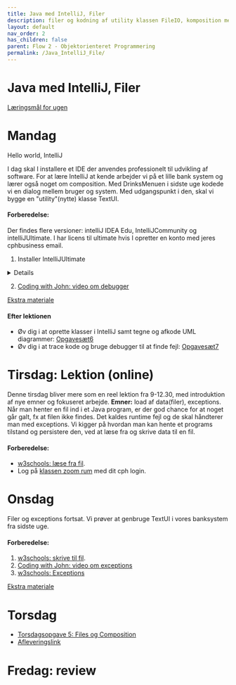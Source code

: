 ```yaml
---
title: Java med IntelliJ, Filer
description: filer og kodning af utility klassen FileIO, komposition med Bank eksempel
layout: default
nav_order: 2
has_children: false
parent: Flow 2 - Objektorienteret Programmering
permalink: /Java_IntelliJ_File/
---
```



# Java med IntelliJ, Filer

[Læringsmål for ugen](./learningobjectives.md)

# Mandag 

Hello world, IntelliJ

I dag skal I installere et IDE der anvendes professionelt til udvikling af software.
For at lære IntelliJ at kende arbejder vi på et lille bank system og lærer også noget om composition.
Med DrinksMenuen i sidste uge kodede vi en dialog mellem bruger og system. Med udgangspunkt i den, skal vi bygge en "utility"(nytte) klasse TextUI.

#### Forberedelse:
 Der findes flere versioner: intelliJ IDEA Edu, IntelliJCommunity og intelliJUltimate. I har licens til ultimate hvis I opretter en konto med jeres cphbusiness email.
1. Installer IntelliJUltimate
<details> 

 - [Anmod om en student licens hos jetBrains](https://www.jetbrains.com/community/education/#students)
Scroll ned og tryk 'Apply Now'. 

   a. Level of Study er Undergraduate. 

   b. Du skal bruge din @cphbusiness.dk email. 

   c. Du skal acceptere Account Agreement, men behøver ikke tilmelde dig nyhedsbrevet


 - Du vil modtage en email med et aktiveringslink 
 [Opret en JetBrains konto](https://account.jetbrains.com/licenses) brug din @cphbusiness.dk mail.
 Download [IntelliJ IDEA Ultimate](https://www.jetbrains.com/idea/download/)
</details> 

2. [Coding with John: video om debugger](https://www.youtube.com/watch?t=1&v=aqcJsKdjjvU)

 [Ekstra materiale](./resources.md)

#### Efter lektionen

- Øv dig i at oprette klasser i IntelliJ samt tegne og afkode UML diagrammer: [Opgavesæt6](https://github.com/Dat1Cphbusiness/Mandagsopgaver/blob/main/6.md)
- Øv dig i at trace kode og bruge debugger til at finde fejl: [Opgavesæt7](https://github.com/Dat1Cphbusiness/Mandagsopgaver/blob/main/7.md)

# Tirsdag: Lektion (online)
Denne tirsdag bliver mere som en reel lektion fra 9-12.30, med introduktion af nye emner og fokuseret arbejde.
**Emner:** load af data(filer), exceptions.
Når man henter en fil ind i et Java program, er der god chance for at noget går galt, fx at filen ikke findes. Det kaldes runtime fejl og de skal håndterer man med exceptions.
Vi kigger på hvordan man kan hente et programs tilstand og persistere den, ved at læse fra og skrive data til en fil.

#### Forberedelse:
- [w3schools: læse fra fil](https://www.w3schools.com/java/java_files_read.asp).
- Log på [klassen zoom rum](https://cphbusiness.zoom.us/j/66755584856?pwd=RDRqZjBqSXBsTlR0QjRsTXh0UEFTUT09)  med dit cph login.

# Onsdag 
Filer og exceptions fortsat.
Vi prøver at genbruge TextUI i vores banksystem fra sidste uge. 

#### Forberedelse:
1. [w3schools: skrive til fil](https://www.w3schools.com/java/java_files_create.asp).
2. [Coding with John: video om exceptions](https://www.youtube.com/watch?t=1&v=1XAfapkBQjk)
3. [w3schools: Exceptions](https://www.w3schools.com/java/java_try_catch.asp)

[Ekstra materiale](./resources.md)


# Torsdag
- [Torsdagsopgave 5: Files og Composition](https://github.com/Dat1Cphbusiness/Torsdagsopgaver-5---Files-and-Composition)
- [Afleveringslink](https://cphbusiness.mrooms.net/mod/assign/view.php?id=765999)

# Fredag: review 